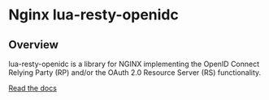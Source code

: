 # Nginx lua-resty-openidc

## Overview
lua-resty-openidc is a library for NGINX implementing the OpenID Connect Relying Party (RP) and/or the OAuth 2.0 Resource Server (RS) functionality. 

[Read the docs](https://github.com/pingidentity/lua-resty-openidc)


